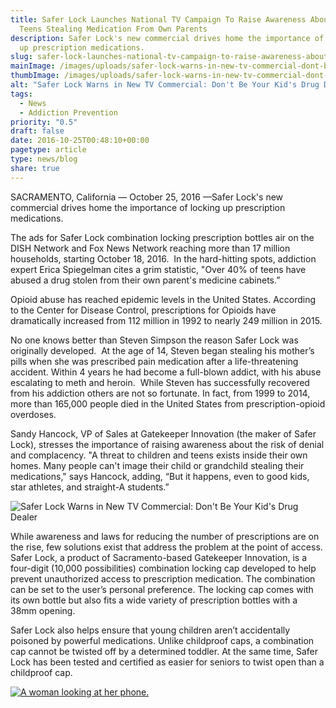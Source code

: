 ```yaml
---
title: Safer Lock Launches National TV Campaign To Raise Awareness About Risk Of
  Teens Stealing Medication From Own Parents
description: Safer Lock's new commercial drives home the importance of locking
  up prescription medications.
slug: safer-lock-launches-national-tv-campaign-to-raise-awareness-about-risks-of-teens-stealing-medication-from-own-parents
mainImage: /images/uploads/safer-lock-warns-in-new-tv-commercial-dont-be-your-kids-drug-dealer-feature.jpg
thumbImage: /images/uploads/safer-lock-warns-in-new-tv-commercial-dont-be-your-kids-drug-dealer-feature.jpg
alt: "Safer Lock Warns in New TV Commercial: Don't Be Your Kid's Drug Dealer"
tags:
  - News
  - Addiction Prevention
priority: "0.5"
draft: false
date: 2016-10-25T00:48:10+00:00
pagetype: article
type: news/blog
share: true
---
```

SACRAMENTO, California — October 25, 2016 —Safer Lock's new commercial drives home the importance of locking up prescription medications.

The ads for Safer Lock combination locking prescription bottles air on the DISH Network and Fox News Network reaching more than 17 million households, starting October 18, 2016. &nbsp;In the hard-hitting spots, addiction expert Erica Spiegelman cites a grim statistic, "Over 40% of teens have abused a drug stolen from their own parent's medicine cabinets.”

Opioid abuse has reached epidemic levels in the United States. According to the Center for Disease Control, prescriptions for Opioids have dramatically increased from 112 million in 1992 to nearly 249 million in 2015.

No one knows better than Steven Simpson the reason Safer Lock was originally developed.&nbsp; At the age of 14, Steven began stealing his mother’s pills when she was prescribed pain medication after a life-threatening accident. Within 4 years he had become a full-blown addict, with his abuse escalating to meth and heroin.&nbsp; While Steven has successfully recovered from his addiction others are not so fortunate. In fact, from 1999 to 2014, more than 165,000 people died in the United States from prescription-opioid overdoses.

Sandy Hancock, VP of Sales at Gatekeeper Innovation (the maker of Safer Lock), stresses the importance of raising awareness about the risk of denial and complacency. "A threat to children and teens exists inside their own homes. Many people can't image their child or grandchild stealing their medications," says Hancock, adding, “But it happens, even to good kids, star athletes, and straight-A students.”

![Safer Lock Warns in New TV Commercial: Don't Be Your Kid's Drug Dealer](/images/uploads/safer-lock-warns-in-new-tv-commercial-dont-be-your-kids-drug-dealer.png "Safer Lock Warns in New TV Commercial: Don't Be Your Kid's Drug Dealer")

While awareness and laws for reducing the number of prescriptions are on the rise, few solutions exist that address the problem at the point of access. Safer Lock, a product of Sacramento-based Gatekeeper Innovation, is a four-digit (10,000 possibilities) combination locking cap developed to help prevent unauthorized access to prescription medication. The combination can be set to the user’s personal preference. The locking cap comes with its own bottle but also fits a wide variety of prescription bottles with a 38mm opening.

Safer Lock also helps ensure that young children aren’t accidentally poisoned by powerful medications. Unlike childproof caps, a combination cap cannot be twisted off by a determined toddler. At the same time, Safer Lock has been tested and certified as easier for seniors to twist open than a childproof cap.

[![A woman looking at her phone.](/images/uploads/rxguardian-well-rx-graphic.jpg "Save up to 80 percent on prescription drugs.")](https://www.wellrx.com/rx-discount-card/enroll/?invitecode=SaferLock%20&utm_source=SaferLock%20&utm_medium=affiliate&utm_campaign=%3cblogs%3E "WellRx Link")